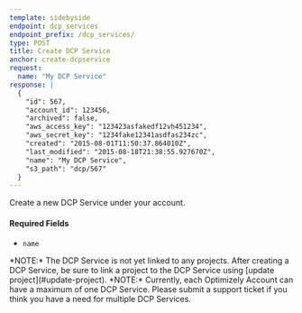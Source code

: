 ```yaml
---
template: sidebyside
endpoint: dcp_services
endpoint_prefix: /dcp_services/
type: POST
title: Create DCP Service
anchor: create-dcpservice
request:
  name: "My DCP Service"
response: |
  {
    "id": 567,
    "account_id": 123456,
    "archived": false,
    "aws_access_key": "123423asfakedf12vh451234",
    "aws_secret_key": "1234fake12341asdfas234zc",
    "created": "2015-08-01T11:50:37.864010Z",
    "last_modified": "2015-08-18T21:38:55.927670Z",
    "name": "My DCP Service",
    "s3_path": "dcp/567"
  }
---
```


Create a new DCP Service under your account.

#### Required Fields
- `name`

<div class="attention attention--warning push--bottom">
*NOTE:* The DCP Service is not yet linked to any projects. After creating a DCP Service, be sure to link a
project to the DCP Service using [update project](#update-project).  
*NOTE:* Currently, each Optimizely Account can have a maximum of one DCP Service. Please submit a support ticket if you think you have a need for multiple DCP Services.
</div>
